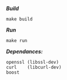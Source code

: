 ***Build***

    make build

***Run***

    make run


***Dependances:***

    openssl (libssl-dev)
    curl    (libcurl-dev)
    boost